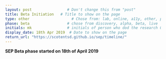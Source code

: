 ```yaml
---
layout: post                # Don't change this from "post"
title: Beta Initiation   # Title to show on the page
type: other                   # Chose from: lab, online, a11y, other, partner
phase: beta                 # chose from discovery, alpha, beta, live
initials: mk                # initials of person who dod the research OR who uploaded it to this site
display_date: 18th Apr 2019  # Date to show on the page
return_url: "https://scotentsd.github.io/sep/timeline/"         
---
```


**SEP Beta phase started on 18th of April 2019**

<!--more-->
